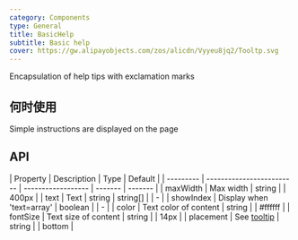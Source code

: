 ```yaml
---
category: Components
type: General
title: BasicHelp
subtitle: Basic help
cover: https://gw.alipayobjects.com/zos/alicdn/Vyyeu8jq2/Tooltp.svg
---
```


Encapsulation of help tips with exclamation marks

## 何时使用

Simple instructions are displayed on the page

## API

| Property  | Description               | Type               | Default |
| --------- | ------------------------- | ------------------ | ------- | ------- |
| maxWidth  | Max width                 | string             |         | 400px   |
| text      | Text                      | string \| string[] |         | -       |
| showIndex | Display when 'text=array' | boolean            |         | -       |
| color     | Text color of content     | string             |         | #ffffff |
| fontSize  | Text size of content      | string             |         | 14px    |
| placement | See [tooltip](./tooltip)  | string             |         | bottom  |
